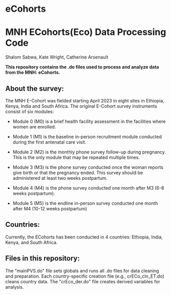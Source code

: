 # eCohorts

# MNH ECohorts(Eco) Data Processing Code
Shalom Sabwa, Kate Wright, Catherine Arsenault

**This repository contains the .do files used to process and analyze data from the MNH: eCohorts.** 

## About the survey: 
The MNH E-Cohort was fielded starting April 2023 in eight sites in Ethiopia, Kenya, India and South Africa. The original E-Cohort survey instruments consist of six modules:

- Module 0 (M0) is a brief health facility assessment in the facilities where women are enrolled.
  
- Module 1 (M1) is the baseline in-person recruitment module conducted during the first antenatal care visit.

- Module 2 (M2) is the monthly phone survey follow-up during pregnancy. This is the only module that may be repeated multiple times.

- Module 3 (M3) is the phone survey conducted once the woman reports give birth or that the pregnancy ended. This survey should be administered at least two weeks postpartum.

- Module 4 (M4) is the phone survey conducted one month after M3 (6-8 weeks postpartum).

- Module 5 (M5) is the endline in-person survey conducted one month after M4 (10-12 weeks postpartum)


## Countries: 
Currently, the ECohorts has been conducted in 4 countries: Ethiopia, India, Kenya, and South Africa. 

## Files in this repository: 
The "mainPVS.do" file sets globals and runs all .do files for data cleaning and preparation. Each country-specific creation file (e.g., crECo_cln_ET.do) cleans country data. The "crEco_der.do" file creates derived variables for analysis. 
